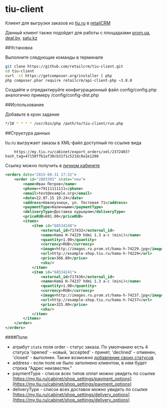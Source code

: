 # tiu-client

Клиент для выгрузки заказов из [tiu.ru](http://tiu.ru) в [retailCRM](http://retailcrm.ru)

Данный клиент также подойдет для работы с площадками [prom.ua](http://prom.ua), [deal.by](http://deal.by), [satu.kz](http://satu.kz)

##Установка

Выполните следующие команды в терминале
```sh
git clone https://github.com/retailcrm/tiu-client.git
cd tiu-client
curl -sS https://getcomposer.org/installer | php
php composer.phar require retailcrm/api-client-php ~3.0.0
```

Создайте и отредактируйте конфигурационный файл config/config.php аналогично примеру /config/config-dist.php

##Использование

Добавьте в крон задание

```sh
*/10 * * * * /usr/bin/php /path/to/tiu-client/run.php
```

##Структура данных

tiu.ru выгружает заказы в XML-файл доступный по ссылке вида

```
    https://my.tiu.ru/cabinet/export_orders/xml/2372403?hash_tag=47158ffb1af38cb31f1c521dc8a1e1208
```

Ссылку можно получить в [личном кабинете](https://my.tiu.ru/cabinet/order/export_orders)

```xml
<orders date="2015-08-31 17:32">
    <order id="2803303" state="new">
        <name>Иван Петров</name>
        <phone>+79111111111</phone>
        <email>test@example.org</email>
        <date>22.07.15 19:24</date>
        <address>Новокузнецк, ул. Тестовая 71</address>
        <paymentType>Наличными</paymentType>
        <deliveryType>Доставка курьером</deliveryType>
        <priceRUB>691.00</priceRUB>
        <items>
            <item id="68534240">
                <external_id>717432</external_id>
                <name>Hama H-74229 hdmi 1.3 a-c (mini)</name>
                <quantity>1.00</quantity>
                <currency>RUB</currency>
                <image>http://images.ru.prom.st/hama-h-74229.jpg</image>
                <url>http://example-shop.tiu.ru/hama-h-74229</url>
                <price>366.00</price>
                <sku/>
            </item>
            <item id="68534241">
                <external_id>717436</external_id>
                <name>Hama H-74237 hdmi 1.3 a-c (mini)</name>
                <quantity>1.00</quantity>
                <currency>RUB</currency>
                <image>http://images.ru.prom.st/hama-h-74237.jpg</image>
                <url>http://example-shop.tiu.ru/hama-h-74237</url>
                <price>325.00</price>
                <sku/>
            </item>
        </items>
    </order>
</orders>
```

####Поля:
 * атрибут `state` поля order - статус заказа. По умолчанию есть 4 статуса 'opened' - новый, 'accepted' - принят, 'declined' - отменен, 'closed' - выполнен. Также возможно [добавление своих статусов](https://my.tiu.ru/cabinet/order_v2)
 * address - если поле не было заполнено клиентом, в нем будет строка "Адрес неизвестен."
 * paymentType - список всех типов оплат можно увидеть по ссылке [https://my.tiu.ru/cabinet/shop_settings/payment_options](https://my.tiu.ru/cabinet/shop_settings/payment_options)
 * deliveryType - список всех доставок можно увидеть по ссылке [https://my.tiu.ru/cabinet/shop_settings/delivery_options](https://my.tiu.ru/cabinet/shop_settings/delivery_options)

